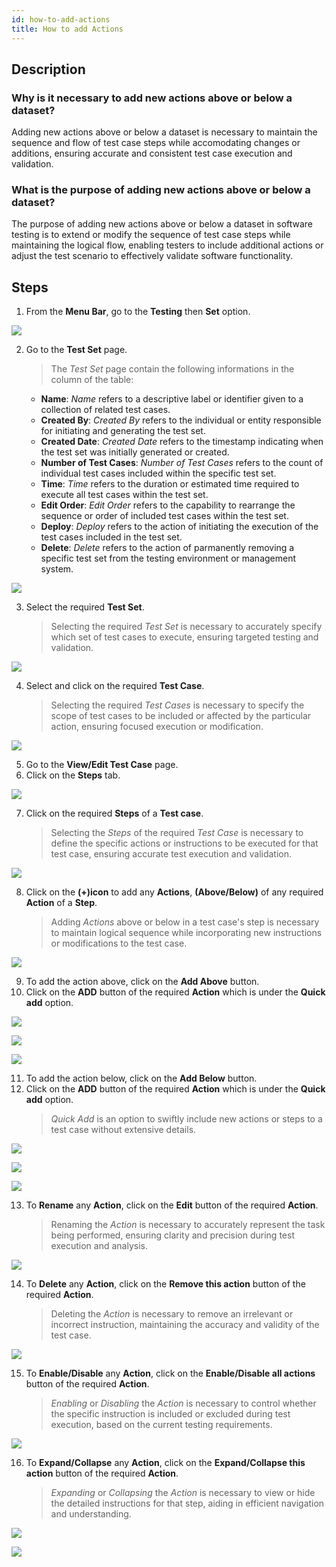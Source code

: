 ```yaml
---
id: how-to-add-actions
title: How to add Actions
---
```


## Description

### Why is it necessary to add new actions above or below a dataset?

Adding new actions above or below a dataset is necessary to maintain the sequence and flow of test case steps while accomodating changes or additions, ensuring accurate and consistent test case execution and validation.

### What is the purpose of adding new actions above or below a dataset?

The purpose of adding new actions above or below a dataset in software testing is to extend or modify the sequence of test case steps while maintaining the logical flow, enabling testers to include additional actions or adjust the test scenario to effectively validate software functionality.

## Steps

1. From the **Menu Bar**, go to the **Testing** then **Set** option.

![](/img/how-tos/how-to-add-actions/set-test.png)

2. Go to the **Test Set** page.
   > The *Test Set* page contain the following informations in the column of the table:
     * **Name**: *Name* refers to a descriptive label or identifier given to a collection of related test cases.  
     * **Created By**: *Created By* refers to the individual or entity responsible for initiating and generating the test set.  
     * **Created Date**: *Created Date* refers to the timestamp indicating when the test set was initially generated or created.  
     * **Number of Test Cases**: *Number of Test Cases* refers to the count of individual test cases included within the specific test set.  
     * **Time**: *Time* refers to the duration or estimated time required to execute all test cases within the test set.  
     * **Edit Order**: *Edit Order* refers to the capability to rearrange the sequence or order of included test cases within the test set.  
     * **Deploy**: *Deploy* refers to the action of initiating the execution of the test cases included in the test set.  
     * **Delete**: *Delete* refers to the action of parmanently removing a specific test set from the testing environment or management system.

![](/img/how-tos/how-to-add-actions/test-set.png)

3. Select the required **Test Set**.
   > Selecting the required *Test Set* is necessary to accurately specify which set of test cases to execute, ensuring targeted testing and validation.

![](/img/how-tos/how-to-add-actions/set-req.png)

4. Select and click on the required **Test Case**.
   > Selecting the required *Test Cases* is necessary to specify the scope of test cases to be included or affected by the particular action, ensuring focused execution or modification.

![](/img/how-tos/how-to-add-actions/req-test-case.png)

5. Go to the **View/Edit Test Case** page.
6. Click on the **Steps** tab.

![](/img/how-tos/how-to-add-actions/view-steps.png)

7. Click on the required **Steps** of a **Test case**.
   > Selecting the *Steps* of the required *Test Case* is necessary to define the specific actions or instructions to be executed for that test case, ensuring accurate test execution and validation.

![](/img/how-tos/how-to-add-actions/test-step.png)

8. Click on the **(+)icon** to add any **Actions**, **(Above/Below)** of any required **Action** of a **Step**.
   > Adding *Actions* above or below in a test case's step is necessary to maintain logical sequence while incorporating new instructions or modifications to the test case.

![](/img/how-tos/how-to-add-actions/plus-icon.png)

9. To add the action above, click on the **Add Above** button.
10. Click on the **ADD** button of the required **Action** which is under the **Quick add** option.

![](/img/how-tos/how-to-add-actions/add-above.png)

![](/img/how-tos/how-to-add-actions/quick-add.png)

![](/img/how-tos/how-to-add-actions/above-action.png)

11. To add the action below, click on the **Add Below** button.
12. Click on the **ADD** button of the required **Action** which is under the **Quick add** option.
    > *Quick Add* is an option to swiftly include new actions or steps to a test case without extensive details.

![](/img/how-tos/how-to-add-actions/add-below.png)

![](/img/how-tos/how-to-add-actions/quick-add.png)

![](/img/how-tos/how-to-add-actions/below-action.png)

13. To **Rename** any **Action**, click on the **Edit** button of the required **Action**.
    > Renaming the *Action* is necessary to accurately represent the task being performed, ensuring clarity and precision during test execution and analysis.

![](/img/how-tos/how-to-add-actions/rename-actions.png)

14. To **Delete** any **Action**, click on the **Remove this action** button of the required **Action**.
    > Deleting the *Action* is necessary to remove an irrelevant or incorrect instruction, maintaining the accuracy and validity of the test case.

![](/img/how-tos/how-to-add-actions/remove-action.png)

15. To **Enable/Disable** any **Action**, click on the **Enable/Disable all actions** button of the required **Action**.
    > *Enabling* or *Disabling* the *Action* is necessary to control whether the specific instruction is included or excluded during test execution, based on the current testing requirements.

![](/img/how-tos/how-to-add-actions/enable-disable.png)

16. To **Expand/Collapse** any **Action**, click on the **Expand/Collapse this action** button of the required **Action**.
    > *Expanding* or *Collapsing* the *Action* is necessary to view or hide the detailed instructions for that step, aiding in efficient navigation and understanding.

![](/img/how-tos/how-to-add-actions/expand-collapse.png)

![](/img/how-tos/how-to-add-actions/collapse-action.png)


